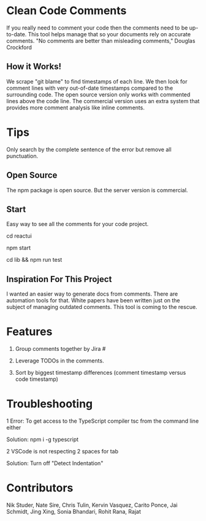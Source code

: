 # Clean Code Comments

If you really need to comment your code then the comments need to be up-to-date. This tool helps manage that so your documents rely on accurate comments. "No comments are better than misleading comments," Douglas Crockford

## How it Works!

We scrape "git blame" to find timestamps of each line. We then look for comment lines with very out-of-date timestamps compared to the surrounding code. The open source version only works with commented lines above the code line. The commercial version uses an extra system that provides more comment analysis like inline comments.

# Tips

Only search by the complete sentence of the error but remove all punctuation.

## Open Source

The npm package is open source. But the server version is commercial.

## Start

Easy way to see all the comments for your code project.

cd reactui

npm start

cd lib && npm run test

## Inspiration For This Project

I wanted an easier way to generate docs from comments. There are automation tools for that. White papers have been written just on the subject of managing outdated comments. This tool is coming to the rescue.

# Features

1. Group comments together by Jira #

2. Leverage TODOs in the comments.

3. Sort by biggest timestamp differences (comment timestamp versus code timestamp)

# Troubleshooting

1 Error: To get access to the TypeScript compiler tsc from the command line either

Solution: npm i -g typescript

2 VSCode is not respecting 2 spaces for tab

Solution: Turn off "Detect Indentation"

# Contributors

Nik Studer, Nate Sire, Chris Tulin, Kervin Vasquez, Carito Ponce, Jai Schmidt, Jing Xing, Sonia Bhandari, Rohit Rana, Rajat
